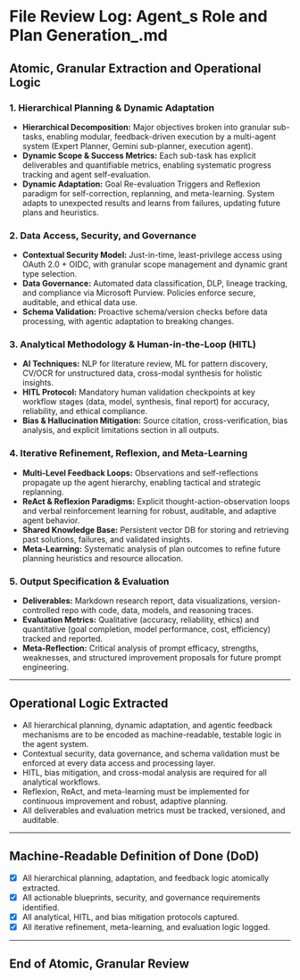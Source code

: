 # File Review Log: Agent_s Role and Plan Generation_.md

## Atomic, Granular Extraction and Operational Logic

### 1. Hierarchical Planning & Dynamic Adaptation
- **Hierarchical Decomposition:** Major objectives broken into granular sub-tasks, enabling modular, feedback-driven execution by a multi-agent system (Expert Planner, Gemini sub-planner, execution agent).
- **Dynamic Scope & Success Metrics:** Each sub-task has explicit deliverables and quantifiable metrics, enabling systematic progress tracking and agent self-evaluation.
- **Dynamic Adaptation:** Goal Re-evaluation Triggers and Reflexion paradigm for self-correction, replanning, and meta-learning. System adapts to unexpected results and learns from failures, updating future plans and heuristics.

### 2. Data Access, Security, and Governance
- **Contextual Security Model:** Just-in-time, least-privilege access using OAuth 2.0 + OIDC, with granular scope management and dynamic grant type selection.
- **Data Governance:** Automated data classification, DLP, lineage tracking, and compliance via Microsoft Purview. Policies enforce secure, auditable, and ethical data use.
- **Schema Validation:** Proactive schema/version checks before data processing, with agentic adaptation to breaking changes.

### 3. Analytical Methodology & Human-in-the-Loop (HITL)
- **AI Techniques:** NLP for literature review, ML for pattern discovery, CV/OCR for unstructured data, cross-modal synthesis for holistic insights.
- **HITL Protocol:** Mandatory human validation checkpoints at key workflow stages (data, model, synthesis, final report) for accuracy, reliability, and ethical compliance.
- **Bias & Hallucination Mitigation:** Source citation, cross-verification, bias analysis, and explicit limitations section in all outputs.

### 4. Iterative Refinement, Reflexion, and Meta-Learning
- **Multi-Level Feedback Loops:** Observations and self-reflections propagate up the agent hierarchy, enabling tactical and strategic replanning.
- **ReAct & Reflexion Paradigms:** Explicit thought-action-observation loops and verbal reinforcement learning for robust, auditable, and adaptive agent behavior.
- **Shared Knowledge Base:** Persistent vector DB for storing and retrieving past solutions, failures, and validated insights.
- **Meta-Learning:** Systematic analysis of plan outcomes to refine future planning heuristics and resource allocation.

### 5. Output Specification & Evaluation
- **Deliverables:** Markdown research report, data visualizations, version-controlled repo with code, data, models, and reasoning traces.
- **Evaluation Metrics:** Qualitative (accuracy, reliability, ethics) and quantitative (goal completion, model performance, cost, efficiency) tracked and reported.
- **Meta-Reflection:** Critical analysis of prompt efficacy, strengths, weaknesses, and structured improvement proposals for future prompt engineering.

---

## Operational Logic Extracted
- All hierarchical planning, dynamic adaptation, and agentic feedback mechanisms are to be encoded as machine-readable, testable logic in the agent system.
- Contextual security, data governance, and schema validation must be enforced at every data access and processing layer.
- HITL, bias mitigation, and cross-modal analysis are required for all analytical workflows.
- Reflexion, ReAct, and meta-learning must be implemented for continuous improvement and robust, adaptive planning.
- All deliverables and evaluation metrics must be tracked, versioned, and auditable.

---

## Machine-Readable Definition of Done (DoD)
- [x] All hierarchical planning, adaptation, and feedback logic atomically extracted.
- [x] All actionable blueprints, security, and governance requirements identified.
- [x] All analytical, HITL, and bias mitigation protocols captured.
- [x] All iterative refinement, meta-learning, and evaluation logic logged.

---

## End of Atomic, Granular Review
